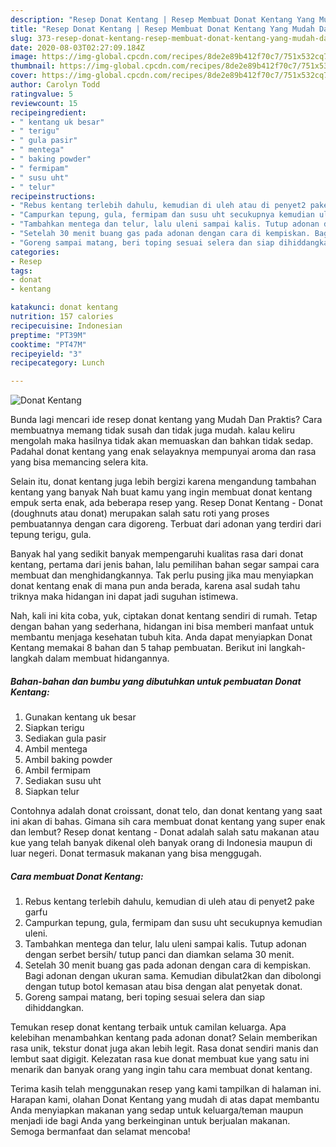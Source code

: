 ```yaml
---
description: "Resep Donat Kentang | Resep Membuat Donat Kentang Yang Mudah Dan Praktis"
title: "Resep Donat Kentang | Resep Membuat Donat Kentang Yang Mudah Dan Praktis"
slug: 373-resep-donat-kentang-resep-membuat-donat-kentang-yang-mudah-dan-praktis
date: 2020-08-03T02:27:09.184Z
image: https://img-global.cpcdn.com/recipes/8de2e89b412f70c7/751x532cq70/donat-kentang-foto-resep-utama.jpg
thumbnail: https://img-global.cpcdn.com/recipes/8de2e89b412f70c7/751x532cq70/donat-kentang-foto-resep-utama.jpg
cover: https://img-global.cpcdn.com/recipes/8de2e89b412f70c7/751x532cq70/donat-kentang-foto-resep-utama.jpg
author: Carolyn Todd
ratingvalue: 5
reviewcount: 15
recipeingredient:
- " kentang uk besar"
- " terigu"
- " gula pasir"
- " mentega"
- " baking powder"
- " fermipam"
- " susu uht"
- " telur"
recipeinstructions:
- "Rebus kentang terlebih dahulu, kemudian di uleh atau di penyet2 pake garfu"
- "Campurkan tepung, gula, fermipam dan susu uht secukupnya kemudian uleni."
- "Tambahkan mentega dan telur, lalu uleni sampai kalis. Tutup adonan dengan serbet bersih/ tutup panci dan diamkan selama 30 menit."
- "Setelah 30 menit buang gas pada adonan dengan cara di kempiskan. Bagi adonan dengan ukuran sama. Kemudian dibulat2kan dan dibolongi dengan tutup botol kemasan atau bisa dengan alat penyetak donat."
- "Goreng sampai matang, beri toping sesuai selera dan siap dihiddangkan."
categories:
- Resep
tags:
- donat
- kentang

katakunci: donat kentang 
nutrition: 157 calories
recipecuisine: Indonesian
preptime: "PT39M"
cooktime: "PT47M"
recipeyield: "3"
recipecategory: Lunch

---
```



![Donat Kentang](https://img-global.cpcdn.com/recipes/8de2e89b412f70c7/751x532cq70/donat-kentang-foto-resep-utama.jpg)

Bunda lagi mencari ide resep donat kentang yang Mudah Dan Praktis? Cara membuatnya memang tidak susah dan tidak juga mudah. kalau keliru mengolah maka hasilnya tidak akan memuaskan dan bahkan tidak sedap. Padahal donat kentang yang enak selayaknya mempunyai aroma dan rasa yang bisa memancing selera kita.

Selain itu, donat kentang juga lebih bergizi karena mengandung tambahan kentang yang banyak Nah buat kamu yang ingin membuat donat kentang empuk serta enak, ada beberapa resep yang. Resep Donat Kentang - Donat (doughnuts atau donat) merupakan salah satu roti yang proses pembuatannya dengan cara digoreng. Terbuat dari adonan yang terdiri dari tepung terigu, gula.

Banyak hal yang sedikit banyak mempengaruhi kualitas rasa dari donat kentang, pertama dari jenis bahan, lalu pemilihan bahan segar sampai cara membuat dan menghidangkannya. Tak perlu pusing jika mau menyiapkan donat kentang enak di mana pun anda berada, karena asal sudah tahu triknya maka hidangan ini dapat jadi suguhan istimewa.


Nah, kali ini kita coba, yuk, ciptakan donat kentang sendiri di rumah. Tetap dengan bahan yang sederhana, hidangan ini bisa memberi manfaat untuk membantu menjaga kesehatan tubuh kita. Anda dapat menyiapkan Donat Kentang memakai 8 bahan dan 5 tahap pembuatan. Berikut ini langkah-langkah dalam membuat hidangannya.

<!--inarticleads1-->

##### Bahan-bahan dan bumbu yang dibutuhkan untuk pembuatan Donat Kentang:

1. Gunakan  kentang uk besar
1. Siapkan  terigu
1. Sediakan  gula pasir
1. Ambil  mentega
1. Ambil  baking powder
1. Ambil  fermipam
1. Sediakan  susu uht
1. Siapkan  telur


Contohnya adalah donat croissant, donat telo, dan donat kentang yang saat ini akan di bahas. Gimana sih cara membuat donat kentang yang super enak dan lembut? Resep donat kentang - Donat adalah salah satu makanan atau kue yang telah banyak dikenal oleh banyak orang di Indonesia maupun di luar negeri. Donat termasuk makanan yang bisa menggugah. 

<!--inarticleads2-->

##### Cara membuat Donat Kentang:

1. Rebus kentang terlebih dahulu, kemudian di uleh atau di penyet2 pake garfu
1. Campurkan tepung, gula, fermipam dan susu uht secukupnya kemudian uleni.
1. Tambahkan mentega dan telur, lalu uleni sampai kalis. Tutup adonan dengan serbet bersih/ tutup panci dan diamkan selama 30 menit.
1. Setelah 30 menit buang gas pada adonan dengan cara di kempiskan. Bagi adonan dengan ukuran sama. Kemudian dibulat2kan dan dibolongi dengan tutup botol kemasan atau bisa dengan alat penyetak donat.
1. Goreng sampai matang, beri toping sesuai selera dan siap dihiddangkan.


Temukan resep donat kentang terbaik untuk camilan keluarga. Apa kelebihan menambahkan kentang pada adonan donat? Selain memberikan rasa unik, tekstur donat juga akan lebih legit. Rasa donat sendiri manis dan lembut saat digigit. Kelezatan rasa kue donat membuat kue yang satu ini menarik dan banyak orang yang ingin tahu cara membuat donat kentang. 

Terima kasih telah menggunakan resep yang kami tampilkan di halaman ini. Harapan kami, olahan Donat Kentang yang mudah di atas dapat membantu Anda menyiapkan makanan yang sedap untuk keluarga/teman maupun menjadi ide bagi Anda yang berkeinginan untuk berjualan makanan. Semoga bermanfaat dan selamat mencoba!
